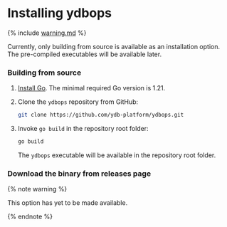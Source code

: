# Installing ydbops

{% include [warning.md](_includes/warning.md) %}

Currently, only building from source is available as an installation option. The pre-compiled executables will be available later.

### Building from source

1. [Install Go](https://go.dev/doc/install). The minimal required Go version is 1.21.

2. Clone the `ydbops` repository from GitHub:
    ```bash
    git clone https://github.com/ydb-platform/ydbops.git
    ```

3. Invoke `go build` in the repository root folder:
    ```bash
    go build
    ```
    The `ydbops` executable will be available in the repository root folder.

### Download the binary from releases page

{% note warning %}

This option has yet to be made available.

{% endnote %}
